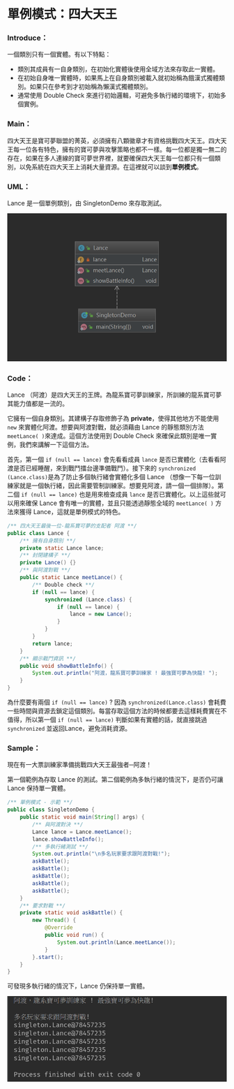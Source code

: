 # 單例模式：四大天王

### Introduce：

一個類別只有一個實體。有以下特點：

* 類別其成員有一自身類別，在初始化實體後使用全域方法來存取此一實體。
* 在初始自身唯一實體時，如果馬上在自身類別被載入就初始稱為餓漢式獨體類別。如果只在參考到才初始稱為懶漢式獨體類別。
* 通常使用 Double Check 來進行初始邏輯，可避免多執行緒的環境下，初始多個實例。

### Main：

四大天王是寶可夢聯盟的菁英，必須擁有八顆徽章才有資格挑戰四大天王。四大天王每一位各有特色，擁有的寶可夢與攻擊策略也都不一樣。每一位都是獨一無二的存在，如果在多人連線的寶可夢世界裡，就要確保四大天王每一位都只有一個類別，以免系統在四大天王上消耗大量資源。在這裡就可以談到**單例模式**。

### UML：

Lance 是一個單例類別，由 SingletonDemo 來存取測試。

![Singleton UML](/1_Basic/Design_Pattern/Image/Singleton_J.png "Singleton UML")

### Code：

Lance （阿渡）是四大天王的王牌。為龍系寶可夢訓練家，所訓練的龍系寶可夢其能力值都是一流的。

它擁有一個自身類別。其建構子存取修飾子為 **private**，使得其他地方不能使用 `new` 來實體化阿渡。想要與阿渡對戰，就必須藉由 Lance 的靜態類別方法 `meetLance( )`來達成。這個方法使用到 Double Check 來確保此類別是唯一實例，我們來講解一下這個方法。

首先，第一個 `if (null == lance)` 會先看看成員 `lance` 是否已實體化（去看看阿渡是否已經睡醒，來到戰鬥擂台邊準備戰鬥）。接下來的 `synchronized (Lance.class)`是為了防止多個執行緒會實體化多個 Lance （想像一下每一位訓練家就是一個執行緒，因此需要管制訓練家。想要見阿渡，請一個一個排隊）。第二個 `if (null == lance)` 也是用來檢查成員 `lance` 是否已實體化。以上這些就可以用來確保 Lance 會有唯一的實體，並且只能透過靜態全域的 `meetLance( )` 方法來獲得 Lance，這就是單例模式的特色。

```Java
/** 四大天王最後一位-龍系寶可夢的支配者 阿渡 **/
public class Lance {
    /** 擁有自身類別 **/
    private static Lance lance;
    /** 封閉建構子 **/
    private Lance() {}
    /** 與阿渡對戰 **/
    public static Lance meetLance() {
        /** Double check **/
        if (null == lance) {
            synchronized (Lance.class) {
                if (null == lance) {
                    lance = new Lance();
                }
            }
        }
        return lance;
    }
    /** 顯示戰鬥資訊 **/
    public void showBattleInfo() {
        System.out.println("阿渡，龍系寶可夢訓練家 ! 最強寶可夢為快龍! ");
    }
}
```

為什麼要有兩個 `if (null == lance)` ? 因為 `synchronized(Lance.class)` 會耗費一些時間與資源去鎖定這個類別。每當存取這個方法的時候都要去這樣耗費實在不值得，所以第一個 `if (null == lance)` 判斷如果有實體的話，就直接跳過 `synchronized` 並返回Lance，避免消耗資源。


### Sample：
現在有一大票訓練家準備挑戰四大天王最強者─阿渡！

第一個範例為存取 Lance 的測試。第二個範例為多執行緒的情況下，是否仍可讓 Lance 保持單一實體。

```Java
/** 單例模式 - 示範 **/
public class SingletonDemo {
    public static void main(String[] args) {
        /** 與阿渡對決 **/
        Lance lance = Lance.meetLance();
        lance.showBattleInfo();
        /** 多執行緒測試 **/
        System.out.println("\n多名玩家要求跟阿渡對戰!");
        askBattle();
        askBattle();
        askBattle();
        askBattle();
        askBattle();
    }
    /** 要求對戰 **/
    private static void askBattle() {
        new Thread() {
            @Override
            public void run() {
                System.out.println(Lance.meetLance());
            }
        }.start();
    }
}
```

可發現多執行緒的情況下，Lance 仍保持單一實體。

![Singleton Result](/1_Basic/Design_Pattern/Image/Singleton_R.png "Singleton Result")
